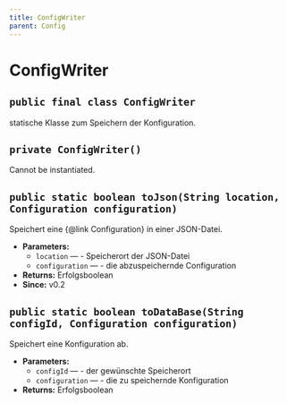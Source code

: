 ```yaml
---
title: ConfigWriter
parent: Config
---
```


# ConfigWriter


## `public final class ConfigWriter`

statische Klasse zum Speichern der Konfiguration.

## `private ConfigWriter()`

Cannot be instantiated.

## `public static boolean toJson(String location, Configuration configuration)`

Speichert eine {@link Configuration} in einer JSON-Datei.

 * **Parameters:**
   * `location` — - Speicherort der JSON-Datei
   * `configuration` — - die abzuspeichernde Configuration
 * **Returns:** Erfolgsboolean
 * **Since:** v0.2

## `public static boolean toDataBase(String configId, Configuration configuration)`

Speichert eine Konfiguration ab.

 * **Parameters:**
   * `configId` — - der gewünschte Speicherort
   * `configuration` — - die zu speichernde Konfiguration
 * **Returns:** Erfolgsboolean
